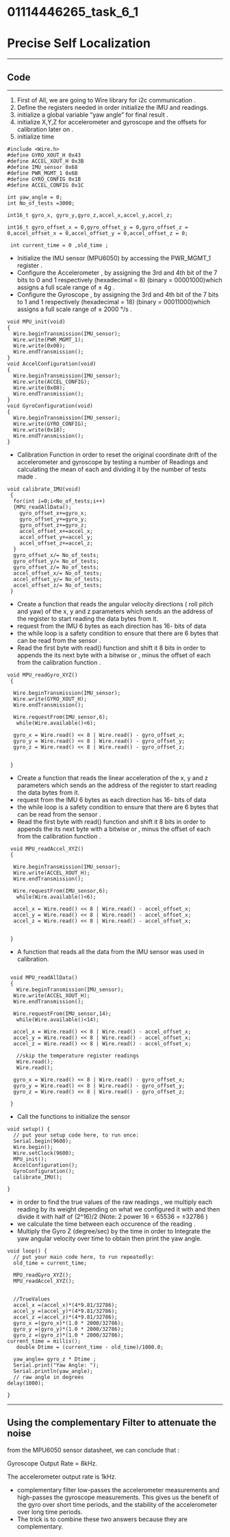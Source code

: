 # 01114446265_task_6_1

# Precise Self Localization

---

## Code

---

1. First of All, we are going to Wire library for i2c communication .
2. Define the registers needed in order initialize the IMU and readings.
3. initialize a global variable “yaw angle” for final result .
4. initialize X,Y,Z for accelerometer and gyroscope  and the offsets for calibration later on .
5. initialize time 

 

```arduino
#include <Wire.h>
#define GYRO_XOUT_H 0x43
#define ACCEL_XOUT_H 0x3B
#define IMU_sensor 0x68
#define PWR_MGMT_1 0x6B
#define GYRO_CONFIG 0x1B
#define ACCEL_CONFIG 0x1C

int yaw_angle = 0;
int No_of_tests =3000;

int16_t gyro_x, gyro_y,gyro_z,accel_x,accel_y,accel_z;

int16_t gyro_offset_x = 0,gyro_offset_y = 0,gyro_offset_z = 0,accel_offset_x = 0,accel_offset_y = 0,accel_offset_z = 0;

 int current_time = 0 ,old_time ;
```

- Initialize the IMU sensor (MPU6050) by accessing the PWR_MGMT_1 register .
- Configure the Accelerometer , by assigning the 3rd and 4th bit of the 7 bits to 0 and 1 respectively (hexadecimal = 8) (binary = 00001000)which assigns a full scale range of ± 4g .
- Configure the Gyroscope , by assigning the 3rd and 4th bit of the 7 bits to 1 and 1 respectively (hexadecimal = 18) (binary = 00011000)which assigns a full scale range of ± 2000 °/s .

```arduino
void MPU_init(void)
{
  Wire.beginTransmission(IMU_sensor);
  Wire.write(PWR_MGMT_1);
  Wire.write(0x00);
  Wire.endTransmission();
}
void AccelConfiguration(void)
{
  Wire.beginTransmission(IMU_sensor);
  Wire.write(ACCEL_CONFIG);
  Wire.write(0x08);
  Wire.endTransmission();
}
void GyroConfiguration(void)
{
  Wire.beginTransmission(IMU_sensor);
  Wire.write(GYRO_CONFIG);
  Wire.write(0x18);
  Wire.endTransmission();
}
```

- Calibration Function in order to reset the original coordinate drift of the accelerometer and gyroscope by testing a number of Readings and calculating the mean of each and dividing it by the number of tests made .

```arduino
void calibrate_IMU(void)
 {
  for(int i=0;i<No_of_tests;i++)
  {MPU_readAllData();
    gyro_offset_x+=gyro_x;
    gyro_offset_y+=gyro_y;
    gyro_offset_z+=gyro_z;
    accel_offset_x+=accel_x;
    accel_offset_y+=accel_y;
    accel_offset_z+=accel_z;
  }  
  gyro_offset_x/= No_of_tests;
  gyro_offset_y/= No_of_tests;
  gyro_offset_z/= No_of_tests;
  accel_offset_x/= No_of_tests;
  accel_offset_y/= No_of_tests;
  accel_offset_z/= No_of_tests;
 }
```

- Create a function that reads the angular velocity directions ( roll pitch and yaw) of the x, y and z parameters which sends an the address of the register to start reading the data bytes from it.
- request from the IMU 6 bytes as each direction has  16- bits of data
- the while loop is a safety condition to ensure that there are 6 bytes that can be read from the sensor .
- Read the first byte with read() function and shift it 8 bits in order to appends the its next byte  with a bitwise or  , minus the offset of each from the calibration function .

```arduino
void MPU_readGyro_XYZ()
 { 
   
  Wire.beginTransmission(IMU_sensor);
  Wire.write(GYRO_XOUT_H);
  Wire.endTransmission();

  Wire.requestFrom(IMU_sensor,6);
   while(Wire.available()<6);

  gyro_x = Wire.read() << 8 | Wire.read() - gyro_offset_x;
  gyro_y = Wire.read() << 8 | Wire.read() - gyro_offset_y;
  gyro_z = Wire.read() << 8 | Wire.read() - gyro_offset_z;

   
 }

```

- Create a function that reads the linear acceleration of the x, y and z parameters which sends an the address of the register to start reading the data bytes from it.
- request from the IMU 6 bytes as each direction has  16- bits of data
- the while loop is a safety condition to ensure that there are 6 bytes that can be read from the sensor .
- Read the first byte with read() function and shift it 8 bits in order to appends the its next byte  with a bitwise or  , minus the offset of each from the calibration function .

```arduino
 void MPU_readAccel_XYZ()
 { 
   
  Wire.beginTransmission(IMU_sensor);
  Wire.write(ACCEL_XOUT_H);
  Wire.endTransmission();

  Wire.requestFrom(IMU_sensor,6);
   while(Wire.available()<6);

  accel_x = Wire.read() << 8 | Wire.read() - accel_offset_x;
  accel_y = Wire.read() << 8 | Wire.read() - accel_offset_x;
  accel_z = Wire.read() << 8 | Wire.read() - accel_offset_x;

   
 }
```

- A function that reads all the data from the IMU sensor was used in calibration.

```arduino

 void MPU_readAllData()
 {
   Wire.beginTransmission(IMU_sensor);
  Wire.write(ACCEL_XOUT_H);
  Wire.endTransmission();

  Wire.requestFrom(IMU_sensor,14);
   while(Wire.available()<14);

  accel_x = Wire.read() << 8 | Wire.read() - accel_offset_x;
  accel_y = Wire.read() << 8 | Wire.read() - accel_offset_x;
  accel_z = Wire.read() << 8 | Wire.read() - accel_offset_x;

   //skip the temperature register readings
   Wire.read();
   Wire.read();

  gyro_x = Wire.read() << 8 | Wire.read() - gyro_offset_x;
  gyro_y = Wire.read() << 8 | Wire.read() - gyro_offset_y;
  gyro_z = Wire.read() << 8 | Wire.read() - gyro_offset_z;

 }
```

- Call the functions to initialize the sensor

```arduino
void setup() {
  // put your setup code here, to run once:
  Serial.begin(9600);
  Wire.begin();
  Wire.setClock(9600);
  MPU_init();
  AccelConfiguration();
  GyroConfiguration();
  calibrate_IMU();

}
```

- in order to find the true values of the raw readings , we multiply each reading by its weight depending on what we configured it with and then divide it with half of (2^16)/2 (Note: 2 power 16 = 65536 = ±32786 )
- we calculate the time between each occurence of the reading .
- Multiply the Gyro Z  (degree/sec) by the time in order to Integrate the yaw angular velocity over time to obtain then print  the yaw angle.

```arduino
void loop() {
  // put your main code here, to run repeatedly:
  old_time = current_time;
  
  MPU_readGyro_XYZ();
  MPU_readAccel_XYZ();
  
  
  //TrueValues
  accel_x =(accel_x)*(4*9.81/32786);
  accel_y =(accel_y)*(4*9.81/32786);
  accel_z =(accel_z)*(4*9.81/32786);
  gyro_x =(gyro_x)*(1.0 * 2000/32786);
  gyro_y =(gyro_y)*(1.0 * 2000/32786);  
  gyro_z =(gyro_z)*(1.0 * 2000/32786); 
current_time = millis();
   double Dtime = (current_time - old_time)/1000.0; 
  
  yaw_angle= gyro_z * Dtime ;
  Serial.print("Yaw Angle: ");
  Serial.println(yaw_angle); 
  // raw angle in degrees
delay(1000);
  
}
```

---

## Using the complementary Filter to attenuate the noise

from the MPU6050 sensor datasheet, we can conclude that :

Gyroscope Output Rate = 8kHz.

The accelerometer output rate is 1kHz.

- complementary filter low-passes the accelerometer measurements and high-passes the gyroscope measurements. This gives us the benefit of the gyro over short time periods, and the stability of the accelerometer over long time periods.
- The trick is to combine these two answers because they are complementary.